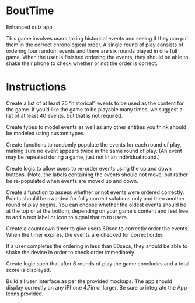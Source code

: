# BoutTime
Enhanced quiz app

This game involves users taking historical events and seeing if they can put them in the correct chronological order. A single round of play consists of ordering four random events and there are six rounds played in one full game. When the user is finished ordering the events, they should be able to shake their phone to check whether or not the order is correct.

# Instructions
Create a list of at least 25 “historical” events to be used as the content for the game. If you’d like the game to be playable many times, we suggest a list of at least 40 events, but that is not required.

Create types to model events as well as any other entities you think should be modeled using custom types.

Create functions to randomly populate the events for each round of play, making sure no event appears twice in the same round of play. (An event may be repeated during a game, just not in an individual round.)

Create logic to allow users to re-order events using the up and down buttons. (Note, the labels containing the events should not move, but rather be re-populated when events are moved up and down.

Create a function to assess whether or not events were ordered correctly. Points should be awarded for fully correct solutions only and then another round of play begins. You can choose whether the oldest events should be at the top or at the bottom, depending on your game's content and feel free to add a text label or icon to signal that to to users.

Create a countdown timer to give users 60sec to correctly order the events. When the timer expires, the events are checked for correct order.

If a user completes the ordering in less than 60secs, they should be able to shake the device in order to check order immediately.

Create logic such that after 6 rounds of play the game concludes and a total score is displayed.

Build all user interface as per the provided mockups. The app should display correctly on any iPhone 4.7in or larger. Be sure to integrate the App Icons provided.
